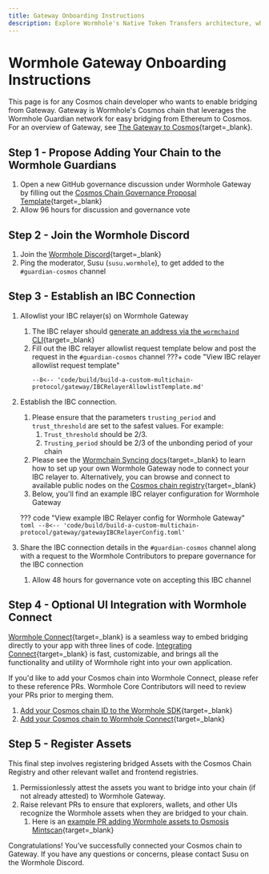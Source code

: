 ```yaml
---
title: Gateway Onboarding Instructions
description: Explore Wormhole's Native Token Transfers architecture, which covers components, message flow, rate limiting, and custom transceivers.
---
```


# Wormhole Gateway Onboarding Instructions

This page is for any Cosmos chain developer who wants to enable bridging from Gateway. Gateway is Wormhole's Cosmos chain that leverages the Wormhole Guardian network for easy bridging from Ethereum to Cosmos. For an overview of Gateway, see [The Gateway to Cosmos](https://wormhole.com/gateway/){target=\_blank}.

## Step 1 - Propose Adding Your Chain to the Wormhole Guardians

1. Open a new GitHub governance discussion under Wormhole Gateway by filling out the [Cosmos Chain Governance Proposal Template](https://github.com/wormhole-foundation/wormhole/discussions/new?category=gateway){target=\_blank}
2. Allow 96 hours for discussion and governance vote

## Step 2 - Join the Wormhole Discord

1. Join the [Wormhole Discord](https://discord.gg/wormholecrypto){target=\_blank}
2. Ping the moderator, Susu (`susu.wormhole`), to get added to the `#guardian-cosmos` channel

## Step 3 - Establish an IBC Connection

1. Allowlist your IBC relayer(s) on Wormhole Gateway

    1. The IBC relayer should [generate an address via the `wormchaind` CLI](https://github.com/wormhole-foundation/wormhole/tree/main/wormchain){target=\_blank}
    2. Fill out the IBC relayer allowlist request template below and post the request in the `#guardian-cosmos` channel
    ???+ code "View IBC relayer allowlist request template"
        ```text
        --8<-- 'code/build/build-a-custom-multichain-protocol/gateway/IBCRelayerAllowlistTemplate.md'
        ```

2. Establish the IBC connection.

    1. Please ensure that the parameters `trusting_period` and `trust_threshold` are set to the safest values. For example:
        1. `Trust_threshold` should be 2/3.
        2. `Trusting_period` should be 2/3 of the unbonding period of your chain
    2. Please see the [Wormchain Syncing docs](https://github.com/wormhole-foundation/wormhole/blob/main/wormchain/syncing.md){target=\_blank} to learn how to set up your own Wormhole Gateway node to connect your IBC relayer to. Alternatively, you can browse and connect to available public nodes on the [Cosmos chain registry](https://github.com/cosmos/chain-registry/blob/master/gateway/chain.json){target=\_blank}
    2. Below, you'll find an example IBC relayer configuration for Wormhole Gateway

    ??? code "View example IBC Relayer config for Wormhole Gateway"
        ```toml
        --8<-- 'code/build/build-a-custom-multichain-protocol/gateway/gatewayIBCRelayerConfig.toml'
        ```

3. Share the IBC connection details in the `#guardian-cosmos` channel along with a request to the Wormhole Contributors to prepare governance for the IBC connection

    1. Allow 48 hours for governance vote on accepting this IBC channel

## Step 4 - Optional UI Integration with Wormhole Connect

[Wormhole Connect](https://wormhole.com/connect/){target=\_blank} is a seamless way to embed bridging directly to your app with three lines of code. [Integrating Connect](https://wormhole-connect-builder.netlify.app/){target=\_blank} is fast, customizable, and brings all the functionality and utility of Wormhole right into your own application. 

If you'd like to add your Cosmos chain into Wormhole Connect, please refer to these reference PRs. Wormhole Core Contributors will need to review your PRs prior to merging them.

1. [Add your Cosmos chain ID to the Wormhole SDK](https://github.com/wormhole-foundation/wormhole/pull/3381/files){target=\_blank}
2. [Add your Cosmos chain to Wormhole Connect](https://github.com/wormhole-foundation/wormhole-connect/pull/1009/files){target=\_blank}

## Step 5 - Register Assets

This final step involves registering bridged Assets with the Cosmos Chain Registry and other relevant wallet and frontend registries.

1. Permissionlessly attest the assets you want to bridge into your chain (if not already attested) to Wormhole Gateway.
2. Raise relevant PRs to ensure that explorers, wallets, and other UIs recognize the Wormhole assets when they are bridged to your chain.
    1. Here is an [example PR adding Wormhole assets to Osmosis Mintscan](https://github.com/cosmostation/chainlist/pull/865){target=\_blank}

Congratulations! You’ve successfully connected your Cosmos chain to Gateway. If you have any questions or concerns, please contact Susu on the Wormhole Discord.
